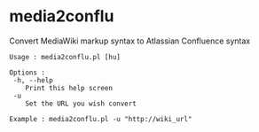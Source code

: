 media2conflu
============

Convert MediaWiki markup syntax to Atlassian Confluence syntax

```
Usage : media2conflu.pl [hu]

Options :
 -h, --help
	Print this help screen
 -u
	Set the URL you wish convert

Example : media2conflu.pl -u "http://wiki_url"
```
